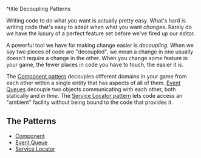 ^title Decoupling Patterns

Writing code to do what you want is actually pretty easy. What's hard is writing code that's easy to adapt when what you want *changes*. Rarely do we have the luxury of a perfect feature set before we've fired up our editor.

A powerful tool we have for making change easier is *decoupling*. When we say two pieces of code are "decoupled", we mean a change in one usually doesn't require a change in the other. When you change some feature in your game, the fewer places in code you have to touch, the easier it is.

The [Component pattern](component.html) decouples different domains in your game from each other within a single entity that has aspects of all of them. [Event Queues](event-queue.html) decouple two objects communicating with each other, both statically and *in time*. The [Service Locator pattern](service-locator.html) lets code access an "ambient" facility without being bound to the code that provides it.

## The Patterns

* [Component](component.html)
* [Event Queue](event-queue.html)
* [Service Locator](service-locator.html)
